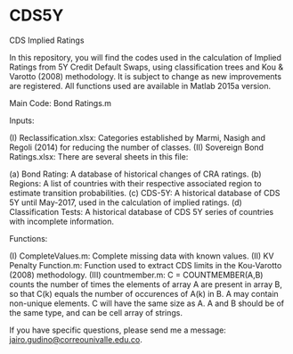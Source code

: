 # CDS5Y
CDS Implied Ratings

In this repository, you will find the codes used in the calculation of Implied Ratings from 5Y Credit Default Swaps, 
using classification trees and Kou & Varotto (2008) methodology. It is subject to change as new improvements are registered.
All functions used are available in Matlab 2015a version.

Main Code: Bond Ratings.m

Inputs: 

(I) Reclassification.xlsx: Categories established by Marmi, Nasigh and Regoli (2014) for reducing the number of classes.
(II) Sovereign Bond Ratings.xlsx: There are several sheets in this file:

(a) Bond Rating: A database of historical changes of CRA ratings.
(b) Regions: A list of countries with their respective associated region to estimate transition probabilities.
(c) CDS-5Y: A historical database of CDS 5Y until May-2017, used in the calculation of implied ratings.
(d) Classification Tests: A historical database of CDS 5Y series of countries with incomplete information.

Functions:

(I) CompleteValues.m: Complete missing data with known values.
(II) KV Penalty Function.m: Function used to extract CDS limits in the Kou-Varotto (2008) methodology.
(III) countmember.m: C = COUNTMEMBER(A,B) counts the number of times the elements of array A are present in array B, so that C(k) equals the number of occurences of A(k) in B. A may contain non-unique elements. C will have the same size as A. 
A and B should be of the same type, and can be cell array of strings. 

If you have specific questions, please send me a message: jairo.gudino@correounivalle.edu.co.
